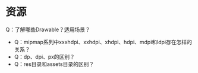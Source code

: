 # 资源

Q：了解哪些Drawable？适用场景？

* Q：mipmap系列中xxxhdpi、xxhdpi、xhdpi、hdpi、mdpi和ldpi存在怎样的关系？
* Q：dp、dpi、px的区别？
* Q：res目录和assets目录的区别？

## 

